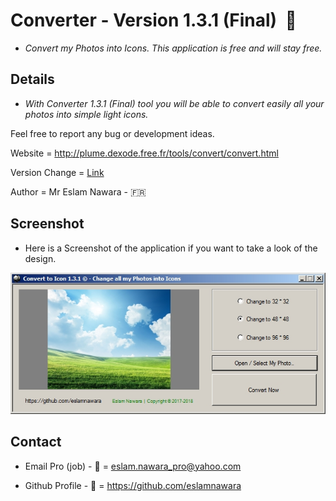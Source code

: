 # Converter - Version 1.3.1 (Final)  :star2:

- *Convert my Photos into Icons. This application is free and will stay free.*

## Details

- *With Converter 1.3.1 (Final) tool you will be able to convert easily all your photos into simple light icons.*

Feel free to report any bug or development ideas. 

Website = http://plume.dexode.free.fr/tools/convert/convert.html

Version Change = [Link](CHANGE.txt)

Author = Mr Eslam Nawara - :fr:

## Screenshot

- Here is a Screenshot of the application if you want to take a look of the design.

![alt tag](https://github.com/eslamnawara/Converter-1.3.1/blob/master/Screenshot.jpg) 

## Contact

- Email Pro (job) - :email: = eslam.nawara_pro@yahoo.com

- Github Profile - :man: = https://github.com/eslamnawara

